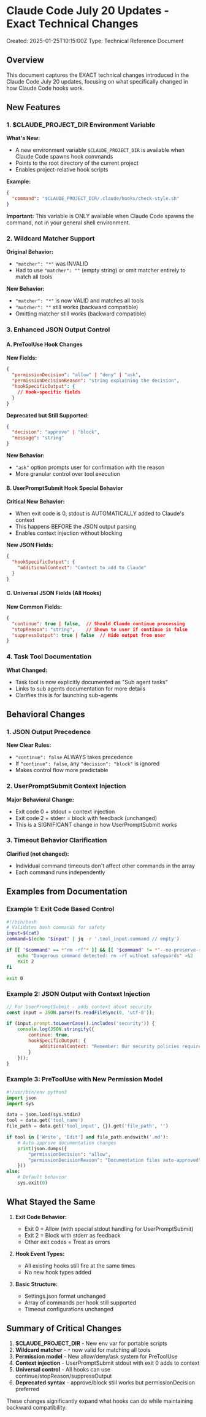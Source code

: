 # Claude Code July 20 Updates - Exact Technical Changes

Created: 2025-01-25T10:15:00Z
Type: Technical Reference Document

## Overview

This document captures the EXACT technical changes introduced in the Claude Code July 20 updates, focusing on what specifically changed in how Claude Code hooks work.

## New Features

### 1. $CLAUDE_PROJECT_DIR Environment Variable

**What's New:**
- A new environment variable `$CLAUDE_PROJECT_DIR` is available when Claude Code spawns hook commands
- Points to the root directory of the current project
- Enables project-relative hook scripts

**Example:**
```json
{
  "command": "$CLAUDE_PROJECT_DIR/.claude/hooks/check-style.sh"
}
```

**Important:** This variable is ONLY available when Claude Code spawns the command, not in your general shell environment.

### 2. Wildcard Matcher Support

**Original Behavior:**
- `"matcher": "*"` was INVALID
- Had to use `"matcher": ""` (empty string) or omit matcher entirely to match all tools

**New Behavior:**
- `"matcher": "*"` is now VALID and matches all tools
- `"matcher": ""` still works (backward compatible)
- Omitting matcher still works (backward compatible)

### 3. Enhanced JSON Output Control

#### A. PreToolUse Hook Changes

**New Fields:**
```json
{
  "permissionDecision": "allow" | "deny" | "ask",
  "permissionDecisionReason": "string explaining the decision",
  "hookSpecificOutput": {
    // Hook-specific fields
  }
}
```

**Deprecated but Still Supported:**
```json
{
  "decision": "approve" | "block",
  "message": "string"
}
```

**New Behavior:**
- `"ask"` option prompts user for confirmation with the reason
- More granular control over tool execution

#### B. UserPromptSubmit Hook Special Behavior

**Critical New Behavior:**
- When exit code is 0, stdout is AUTOMATICALLY added to Claude's context
- This happens BEFORE the JSON output parsing
- Enables context injection without blocking

**New JSON Fields:**
```json
{
  "hookSpecificOutput": {
    "additionalContext": "Context to add to Claude"
  }
}
```

#### C. Universal JSON Fields (All Hooks)

**New Common Fields:**
```json
{
  "continue": true | false,  // Should Claude continue processing
  "stopReason": "string",    // Shown to user if continue is false
  "suppressOutput": true | false  // Hide output from user
}
```

### 4. Task Tool Documentation

**What Changed:**
- Task tool is now explicitly documented as "Sub agent tasks"
- Links to sub agents documentation for more details
- Clarifies this is for launching sub-agents

## Behavioral Changes

### 1. JSON Output Precedence

**New Clear Rules:**
- `"continue": false` ALWAYS takes precedence
- If `"continue": false`, any `"decision": "block"` is ignored
- Makes control flow more predictable

### 2. UserPromptSubmit Context Injection

**Major Behavioral Change:**
- Exit code 0 + stdout = context injection
- Exit code 2 + stderr = block with feedback (unchanged)
- This is a SIGNIFICANT change in how UserPromptSubmit works

### 3. Timeout Behavior Clarification

**Clarified (not changed):**
- Individual command timeouts don't affect other commands in the array
- Each command runs independently

## Examples from Documentation

### Example 1: Exit Code Based Control
```bash
#!/bin/bash
# Validates bash commands for safety
input=$(cat)
command=$(echo "$input" | jq -r '.tool_input.command // empty')

if [[ "$command" == *"rm -rf"* ]] && [[ "$command" != *"--no-preserve-root"* ]]; then
    echo "Dangerous command detected: rm -rf without safeguards" >&2
    exit 2
fi

exit 0
```

### Example 2: JSON Output with Context Injection
```javascript
// For UserPromptSubmit - adds context about security
const input = JSON.parse(fs.readFileSync(0, 'utf-8'));

if (input.prompt.toLowerCase().includes('security')) {
    console.log(JSON.stringify({
        continue: true,
        hookSpecificOutput: {
            additionalContext: "Remember: Our security policies require..."
        }
    }));
}
```

### Example 3: PreToolUse with New Permission Model
```python
#!/usr/bin/env python3
import json
import sys

data = json.load(sys.stdin)
tool = data.get('tool_name')
file_path = data.get('tool_input', {}).get('file_path', '')

if tool in ['Write', 'Edit'] and file_path.endswith('.md'):
    # Auto-approve documentation changes
    print(json.dumps({
        "permissionDecision": "allow",
        "permissionDecisionReason": "Documentation files auto-approved"
    }))
else:
    # Default behavior
    sys.exit(0)
```

## What Stayed the Same

1. **Exit Code Behavior:**
   - Exit 0 = Allow (with special stdout handling for UserPromptSubmit)
   - Exit 2 = Block with stderr as feedback
   - Other exit codes = Treat as errors

2. **Hook Event Types:**
   - All existing hooks still fire at the same times
   - No new hook types added

3. **Basic Structure:**
   - Settings.json format unchanged
   - Array of commands per hook still supported
   - Timeout configurations unchanged

## Summary of Critical Changes

1. **$CLAUDE_PROJECT_DIR** - New env var for portable scripts
2. **Wildcard matcher** - `*` now valid for matching all tools
3. **Permission model** - New allow/deny/ask system for PreToolUse
4. **Context injection** - UserPromptSubmit stdout with exit 0 adds to context
5. **Universal control** - All hooks can use continue/stopReason/suppressOutput
6. **Deprecated syntax** - approve/block still works but permissionDecision preferred

These changes significantly expand what hooks can do while maintaining backward compatibility.